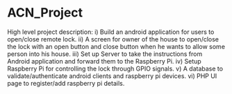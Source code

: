 ACN_Project
===========

High level project description:
i)	Build an android application for users to open/close remote lock.
ii)	A screen for owner of the house to open/close the lock with an open button and close button when he wants to allow some person into his house.
iii)	Set up Server to take the instructions from Android application and forward them to the Raspberry Pi.
iv)	 Setup Raspberry Pi for controlling the lock through GPIO signals.
v)	A database to validate/authenticate android clients and raspberry pi devices.
vi)	PHP UI page to register/add raspberry pi details.

